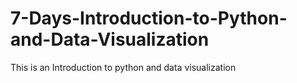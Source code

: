 # 7-Days-Introduction-to-Python-and-Data-Visualization
This is an Introduction to python and data visualization
